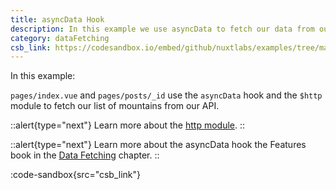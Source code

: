 ```yaml
---
title: asyncData Hook
description: In this example we use asyncData to fetch our data from our API.
category: dataFetching
csb_link: https://codesandbox.io/embed/github/nuxtlabs/examples/tree/master/data-fetching/async-data-hook?fontsize=14&hidenavigation=1&theme=dark&view=editor
---
```


In this example:

`pages/index.vue` and `pages/posts/_id` use the `asyncData` hook and the `$http` module to fetch our list of mountains from our API.

::alert{type="next"}
Learn more about the [http module](https://http.nuxtjs.org/).
::

::alert{type="next"}
Learn more about the asyncData hook the Features book in the [Data Fetching](/docs/features/data-fetching) chapter.
::

:code-sandbox{src="csb_link"}
